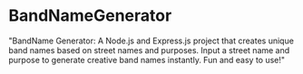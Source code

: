 # BandNameGenerator
"BandName Generator: A Node.js and Express.js project that creates unique band names based on street names and purposes. Input a street name and purpose to generate creative band names instantly. Fun and easy to use!"
